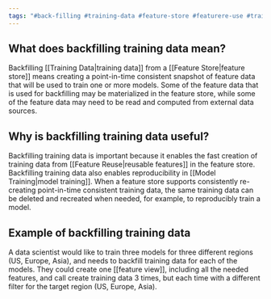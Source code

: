 ```yaml
---
tags: "#back-filling #training-data #feature-store #featurere-use #training #data-science #ml #training-data #feature-view"
---
```

## What does backfilling training data mean?
Backfilling [[Training Data|training data]] from a [[Feature Store|feature store]] means creating a point-in-time consistent snapshot of feature data that will be used to train one or more models. Some of the feature data that is used for backfilling may be materialized in the feature store, while some of the feature data may need to be read and computed from external data sources. 

## Why is backfilling training data useful?
Backfilling training data is important because it enables the fast creation of training data from [[Feature Reuse|reusable features]] in the feature store. Backfilling training data also enables reproducibility in [[Model Training|model training]]. When a feature store supports consistently re-creating point-in-time consistent training data, the same training data can be deleted and recreated when needed, for example, to reproducibly train a model.

## Example of backfilling training data
A data scientist would like to train three models for three different regions (US, Europe, Asia), and needs to backfill training data for each of the models. They could create one [[feature view]], including all the needed features, and call create training data 3 times, but each time with a different filter for the target region (US, Europe, Asia).